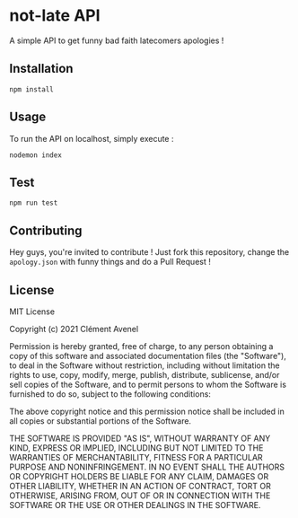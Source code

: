 # not-late API
A simple API to get funny bad faith latecomers apologies !

## Installation
```node
npm install
```

## Usage

To run the API on localhost, simply execute :
```node
nodemon index
```

## Test
```node
npm run test
```

## Contributing

Hey guys, you're invited to contribute ! Just fork this repository, change the ```apology.json``` with funny things and do a Pull Request !

## License

MIT License

Copyright (c) 2021 Clément Avenel

Permission is hereby granted, free of charge, to any person obtaining a copy
of this software and associated documentation files (the "Software"), to deal
in the Software without restriction, including without limitation the rights
to use, copy, modify, merge, publish, distribute, sublicense, and/or sell
copies of the Software, and to permit persons to whom the Software is
furnished to do so, subject to the following conditions:

The above copyright notice and this permission notice shall be included in all
copies or substantial portions of the Software.

THE SOFTWARE IS PROVIDED "AS IS", WITHOUT WARRANTY OF ANY KIND, EXPRESS OR
IMPLIED, INCLUDING BUT NOT LIMITED TO THE WARRANTIES OF MERCHANTABILITY,
FITNESS FOR A PARTICULAR PURPOSE AND NONINFRINGEMENT. IN NO EVENT SHALL THE
AUTHORS OR COPYRIGHT HOLDERS BE LIABLE FOR ANY CLAIM, DAMAGES OR OTHER
LIABILITY, WHETHER IN AN ACTION OF CONTRACT, TORT OR OTHERWISE, ARISING FROM,
OUT OF OR IN CONNECTION WITH THE SOFTWARE OR THE USE OR OTHER DEALINGS IN THE
SOFTWARE.
